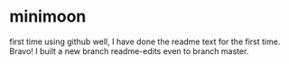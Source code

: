 # minimoon
first time using github
well, I have done the readme text for the first time. Bravo!
I built a new branch readme-edits even to branch master.

